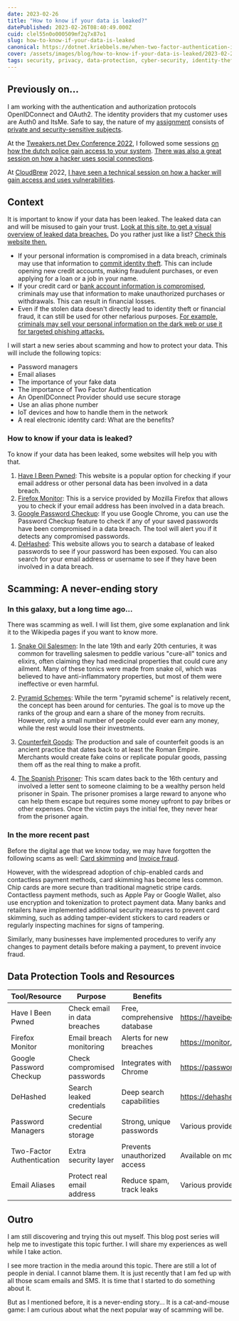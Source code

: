 ```yaml
---
date: 2023-02-26
title: "How to know if your data is leaked?"
datePublished: 2023-02-26T08:40:49.000Z
cuid: clel55n0o000509mf2q7x87o1
slug: how-to-know-if-your-data-is-leaked
canonical: https://dotnet.kriebbels.me/when-two-factor-authentication-is-useless
cover: /assets/images/blog/how-to-know-if-your-data-is-leaked/2023-02-26-how-to-know-if-your-data-is-leaked.cover.jpeg
tags: security, privacy, data-protection, cyber-security, identity-theft, data-breach, scam-prevention
---
```


## Previously on...

I am working with the authentication and authorization protocols OpenIDConnect and OAuth2. The identity providers that my customer uses are Auth0 and ItsMe. Safe to say, the nature of my [assignment](https://dotnet.kriebbels.me/lets-zoom-in-on-my-first-assignment) consists of [private and security-sensitive subjects](https://dotnet.kriebbels.me/oauth2-open-id-connect-accessidtoken).

At the [Tweakers.net Dev Conference 2022](https://tweakers.net/partners/devsummit2022/), I followed some sessions [on how the dutch police gain access to your system](https://tweakers.net/partners/devsummit2022/1730/marjaharm/). [There was also a great session on how a hacker uses social connections](https://tweakers.net/partners/devsummit2022/1686/christiaannieuwlaat/).

At [CloudBrew](https://www.cloudbrew.be/) 2022, [I have seen a technical session on how a hacker will gain access and uses vulnerabilities](https://www.cloudbrew.be/2022/#session-offensive-azure-security).

## Context

It is important to know if your data has been leaked. The leaked data can and will be misused to gain your trust. [Look at this site, to get a visual overview of leaked data breaches.](https://www.informationisbeautiful.net/visualizations/worlds-biggest-data-breaches-hacks/) Do you rather just like a list? [Check this website then.](https://tech.co/news/data-breaches-updated-list)

- If your personal information is compromised in a data breach, criminals may use that information to [commit identity theft](https://www.vrt.be/vrtnws/nl/2022/11/16/identiteitsfraude-najaar-energie/). This can include opening new credit accounts, making fraudulent purchases, or even applying for a loan or a job in your name.
- If your credit card or [bank account information is compromised](https://datanews.knack.be/ict/nieuws/opnieuw-data-en-rekeningnummers-van-belgen-aangeboden-op-hackersforum/article-news-1927711.html?cookie_check=1677400142), criminals may use that information to make unauthorized purchases or withdrawals. This can result in financial losses.
- Even if the stolen data doesn't directly lead to identity theft or financial fraud, it can still be used for other nefarious purposes. [For example, criminals may sell your personal information on the dark web or use it for targeted phishing attacks.](https://itdaily.be/nieuws/security/veertig-procent-belgen-slachtoffer-van-phishing/)

I will start a new series about scamming and how to protect your data. This will include the following topics:

- Password managers
- Email aliases
- The importance of your fake data
- The importance of Two Factor Authentication
- An OpenIDConnect Provider should use secure storage
- Use an alias phone number
- IoT devices and how to handle them in the network
- A real electronic identity card: What are the benefits?

### How to know if your data is leaked?

To know if your data has been leaked, some websites will help you with that.

1. [Have I Been Pwned](https://haveibeenpwned.com/): This website is a popular option for checking if your email address or other personal data has been involved in a data breach.
2. [Firefox Monitor](https://monitor.firefox.com/): This is a service provided by Mozilla Firefox that allows you to check if your email address has been involved in a data breach.
3. [Google Password Checkup](https://passwords.google.com/checkup/): If you use Google Chrome, you can use the Password Checkup feature to check if any of your saved passwords have been compromised in a data breach. The tool will alert you if it detects any compromised passwords.
4. [DeHashed](https://dehashed.com/): This website allows you to search a database of leaked passwords to see if your password has been exposed. You can also search for your email address or username to see if they have been involved in a data breach.

## Scamming: A never-ending story

### In this galaxy, but a long time ago...

There was scamming as well. I will list them, give some explanation and link it to the Wikipedia pages if you want to know more.

1. [Snake Oil Salesmen](https://en.wikipedia.org/wiki/Snake_oil):
   In the late 19th and early 20th centuries, it was common for travelling salesmen to peddle various "cure-all" tonics and elixirs, often claiming they had medicinal properties that could cure any ailment. Many of these tonics were made from snake oil, which was believed to have anti-inflammatory properties, but most of them were ineffective or even harmful.

2. [Pyramid Schemes](https://en.wikipedia.org/wiki/Pyramid_scheme): While the term "pyramid scheme" is relatively recent, the concept has been around for centuries. The goal is to move up the ranks of the group and earn a share of the money from recruits. However, only a small number of people could ever earn any money, while the rest would lose their investments.

3. [Counterfeit Goods](https://en.wikipedia.org/wiki/Counterfeit): The production and sale of counterfeit goods is an ancient practice that dates back to at least the Roman Empire. Merchants would create fake coins or replicate popular goods, passing them off as the real thing to make a profit.

4. [The Spanish Prisoner](https://en.wikipedia.org/wiki/Spanish_Prisoner): This scam dates back to the 16th century and involved a letter sent to someone claiming to be a wealthy person held prisoner in Spain. The prisoner promises a large reward to anyone who can help them escape but requires some money upfront to pay bribes or other expenses. Once the victim pays the initial fee, they never hear from the prisoner again.

### In the more recent past

Before the digital age that we know today, we may have forgotten the following scams as well: [Card skimming](https://en.wikipedia.org/wiki/Card_skimming) and [Invoice fraud](https://en.wikipedia.org/wiki/Invoice_fraud).

However, with the widespread adoption of chip-enabled cards and contactless payment methods, card skimming has become less common. Chip cards are more secure than traditional magnetic stripe cards. Contactless payment methods, such as Apple Pay or Google Wallet, also use encryption and tokenization to protect payment data. Many banks and retailers have implemented additional security measures to prevent card skimming, such as adding tamper-evident stickers to card readers or regularly inspecting machines for signs of tampering.

Similarly, many businesses have implemented procedures to verify any changes to payment details before making a payment, to prevent invoice fraud.

## Data Protection Tools and Resources

| Tool/Resource | Purpose | Benefits | Website |
|---------------|---------|----------|---------|
| Have I Been Pwned | Check email in data breaches | Free, comprehensive database | https://haveibeenpwned.com/ |
| Firefox Monitor | Email breach monitoring | Alerts for new breaches | https://monitor.firefox.com/ |
| Google Password Checkup | Check compromised passwords | Integrates with Chrome | https://passwords.google.com/checkup/ |
| DeHashed | Search leaked credentials | Deep search capabilities | https://dehashed.com/ |
| Password Managers | Secure credential storage | Strong, unique passwords | Various providers |
| Two-Factor Authentication | Extra security layer | Prevents unauthorized access | Available on most services |
| Email Aliases | Protect real email address | Reduce spam, track leaks | Various providers |

## Outro

I am still discovering and trying this out myself. This blog post series will help me to investigate this topic further. I will share my experiences as well while I take action.

I see more traction in the media around this topic. There are still a lot of people in denial. I cannot blame them. It is just recently that I am fed up with all those scam emails and SMS. It is time that I started to do something about it.

But as I mentioned before, it is a never-ending story... It is a cat-and-mouse game: I am curious about what the next popular way of scamming will be.
